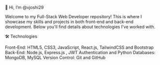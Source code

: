 👋 Hi, I’m @vjoshi29

Welcome to my Full-Stack Web Developer repository! This is where I showcase my skills and projects in both front-end and back-end development.
Below you'll find details about technologies I've worked with.
 
🛠 Technologies

Front-End:
HTML5, CSS3, JavaScript, React.js, TailwindCSS and Bootstrap
Back-End:
Node.js, Express.js , JWT Authentication and Python
Databases:
MongoDB, MySQL
Version Control:
Git and GitHub
